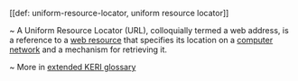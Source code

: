 [[def: uniform-resource-locator, uniform resource locator]]

~ A Uniform Resource Locator (URL), colloquially termed a web address, is a reference to a [web resource](https://en.wikipedia.org/wiki/Web_resource) that specifies its location on a [computer network](https://en.wikipedia.org/wiki/Computer_network) and a mechanism for retrieving it. 

~ More in <a href="https://weboftrust.github.io/WOT-terms/docs/glossary/uniform-resource-locator">extended KERI glossary</a>
